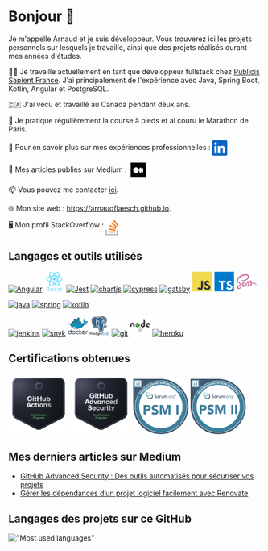 # Bonjour 👋

Je m'appelle Arnaud et je suis développeur.
Vous trouverez ici les projets personnels sur lesquels je travaille, ainsi que des projets réalisés durant mes années d'études.

👨‍💻 Je travaille actuellement en tant que développeur fullstack chez [Publicis Sapient France](https://www.publicissapient.fr/).
J'ai principalement de l'expérience avec Java, Spring Boot, Kotlin, Angular et PostgreSQL.

🇨🇦 J'ai vécu et travaillé au Canada pendant deux ans.

🏃 Je pratique régulièrement la course à pieds et ai couru le Marathon de Paris.

<p>
💼 Pour en savoir plus sur mes expériences professionnelles :
 <a href ="https://www.linkedin.com/in/arnaudflaesch"> <img align="center" src="./logos/linkedin.png" alt="linkedin" height="30" /></a>
</p>

<p>
📝 Mes articles publiés sur Medium : 
 <a href ="https://medium.com/@arnaudflaesch"> <img align="center" src="./logos/medium.png" alt="medium" height="30" /></a>
</p>

📫 Vous pouvez me contacter [ici](https://arnaudflaesch.github.io/contact/).

🌐 Mon site web : <https://arnaudflaesch.github.io>.

<p style="display: flex; justify-items:center">
 🖥️ Mon profil StackOverflow : 
 <a href ="https://stackoverflow.com/users/12927815"> <img align="center" height="30" alt="stackoverflow" src="./logos/stackoverflow.png"/></a>
</p>

## Langages et outils utilisés

[<img src="https://angular.io/assets/images/logos/angular/angular.svg" height="40" alt="Angular"/>](https://angular.io)
[<img src="https://raw.githubusercontent.com/devicons/devicon/master/icons/react/react-original-wordmark.svg" height="40" alt="react"/>](https://reactjs.org/)
[<img src="https://www.vectorlogo.zone/logos/jestjsio/jestjsio-icon.svg" height="40" alt="Jest"/>](https://jestjs.io)
[<img src="https://www.chartjs.org/media/logo-title.svg" height="40" alt="chartjs"/>](https://www.chartjs.org)
[<img src="https://raw.githubusercontent.com/simple-icons/simple-icons/6e46ec1fc23b60c8fd0d2f2ff46db82e16dbd75f/icons/cypress.svg" height="40" alt="cypress"/>](https://www.cypress.io)
[<img src="https://www.vectorlogo.zone/logos/gatsbyjs/gatsbyjs-icon.svg" height="40" alt="gatsby"/>](https://www.gatsbyjs.com/)
[<img src="https://raw.githubusercontent.com/devicons/devicon/master/icons/javascript/javascript-original.svg" height="40" alt="javascript"/>](https://developer.mozilla.org/en-US/docs/Web/JavaScript)
[<img src="https://raw.githubusercontent.com/devicons/devicon/master/icons/typescript/typescript-original.svg" height="40" alt="typescript"/>](https://www.typescriptlang.org/)
[<img src="https://raw.githubusercontent.com/devicons/devicon/master/icons/sass/sass-original.svg" height="40" alt="sass"/>](https://sass-lang.com)

[<img src="https://www.vectorlogo.zone/logos/java/java-ar21.svg" height="40" alt="java"/>](https://www.java.com)
[<img src="https://www.vectorlogo.zone/logos/kotlinlang/kotlinlang-icon.svg" height="40" alt="spring"/>](https://spring.io/)
[<img src="https://raw.githubusercontent.com/gilbarbara/logos/52addcaa18dfecb4df77f3ee0753dca6b98187ad/logos/spring-icon.svg" height="40" alt="kotlin"/>](https://kotlinlang.org)

[<img src="https://www.vectorlogo.zone/logos/jenkins/jenkins-icon.svg" height="40" alt="jenkins"/>](https://www.jenkins.io)
[<img src="https://brandeps.com/logo-download/S/Snyk-logo-vector-01.svg" height="40" alt="snyk"/>](https://snyk.io)
[<img src="https://raw.githubusercontent.com/devicons/devicon/master/icons/docker/docker-original-wordmark.svg" height="40" alt="docker"/>](https://www.docker.com/)
[<img src="https://raw.githubusercontent.com/devicons/devicon/master/icons/postgresql/postgresql-original-wordmark.svg" height="40" alt="postgresql"/>](https://www.postgresql.org)
[<img src="https://www.vectorlogo.zone/logos/git-scm/git-scm-icon.svg" height="40" alt="git"/>](https://git-scm.com/)
[<img src="https://raw.githubusercontent.com/devicons/devicon/master/icons/nodejs/nodejs-original-wordmark.svg" height="40" alt="nodejs"/>](https://nodejs.org)
[<img src="https://www.vectorlogo.zone/logos/heroku/heroku-icon.svg" height="40" alt="heroku"/>](https://heroku.com)

## Certifications obtenues

[<img src="/badges/github-actions.png" height="120" alt="Github Actions"/>](https://www.credly.com/badges/bcc83162-8396-4e95-b73d-b89ad2658027)
[<img src="/badges/github-advanced-security.png" height="120" alt="Github Advanced Security"/>](https://www.credly.com/badges/a20775eb-8713-4013-b0fe-d5e359a543e8)
[<img src="/badges/professional-scrum-master-i-psm-i.png" height="110" alt="PSM 1"/>](https://www.scrum.org/user/1355891/)
[<img src="/badges/professional-scrum-master-ii-psm-ii.png" height="110" alt="PSM 2"/>](https://www.scrum.org/user/1355891/)

## Mes derniers articles sur Medium

<!-- BLOG-POST-LIST:START -->

- [GitHub Advanced Security : Des outils automatisés pour sécuriser vos projets](https://medium.com/publicis-sapient-france/github-advanced-security-des-outils-automatises-pour-securiser-vos-projets-da8b1fdd9c3a?source=rss-3c59a8fbc26a------2)
- [Gérer les dépendances d’un projet logiciel facilement avec Renovate](https://medium.com/publicis-sapient-france/gerer-les-dependances-dun-projet-logiciel-facilement-avec-renovate-a9538cb18327?source=rss-3c59a8fbc26a------2)
<!-- BLOG-POST-LIST:END -->

## Langages des projets sur ce GitHub

!["Most used languages"](https://github-readme-stats.vercel.app/api/top-langs/?username=ArnaudFlaesch&layout=compact)
